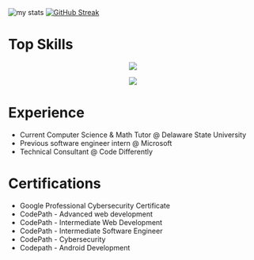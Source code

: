 <div>
  <img alt="my stats" src="https://github-readme-stats.vercel.app/api?username=Vlouis22&show_icons=true&theme=prussian"/>
  <a href="https://git.io/streak-stats"><img src="https://streak-stats.demolab.com?user=Vlouis22&theme=prussian&card_width=350" alt="GitHub Streak" /></a>
</div>
  
<h1>Top Skills</h1>

<p align="center">
  <a href="https://skillicons.dev">
    <img src="https://skillicons.dev/icons?i=azure,git,react,python,javascript,c,cs,cpp,kotlin,html,css,java,dotnet,nodejs,mysql,figma,linux,postman,supabase,androidstudio," />
  </a>
</p>
<p align="center">
  <a href="https://skillicons.dev">
    <img src="https://skillicons.dev/icons?i=azure,git,react,python,javascript,c,cs,cpp,kotlin,html,css,java,dotnet,nodejs,mysql,figma,linux,postman,supabase,androidstudio," />
  </a>
</p>
<h1>Experience</h1>
<ul>  
  <li>Current Computer Science & Math Tutor @ Delaware State University</li>
  <li>Previous software engineer intern @ Microsoft</li>
  <li>Technical Consultant @ Code Differently</li>
</ul>

<h1>Certifications</h1>
<ul>
<li>Google Professional Cybersecurity Certificate</li>
<li>CodePath - Advanced web development</li>
<li>CodePath - Intermediate Web Development</li>
<li>CodePath - Intermediate Software Engineer</li>
<li>CodePath - Cybersecurity</li>
<li>Codepath - Android Development</li>
</ul>

